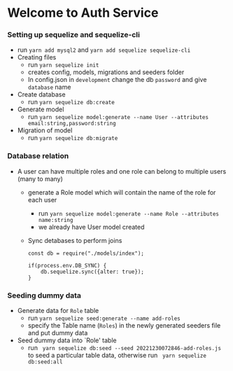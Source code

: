 # Welcome to Auth Service

### Setting up sequelize and sequelize-cli

- run `yarn add mysql2` and `yarn add sequelize sequelize-cli`
- Creating files
  - run `yarn sequelize init`
  - creates config, models, migrations and seeders folder
  - In config.json in `development` change the db `password` and give `database` name
- Create database
  - run `yarn sequelize db:create`
- Generate model
  - run `yarn sequelize model:generate --name User --attributes email:string,password:string`
- Migration of model
  - run `yarn sequelize db:migrate`

### Database relation

- A user can have multiple roles and one role can belong to multiple users (many to many)

  - generate a Role model which will contain the name of the role for each user
    - run `yarn sequelize model:generate --name Role --attributes name:string`
    - we already have User model created
  - Sync detabases to perform joins

    ```
    const db = require("./models/index");

    if(process.env.DB_SYNC) {
        db.sequelize.sync({alter: true});
    }
    ```

### Seeding dummy data

- Generate data for `Role` table
  - run `yarn sequelize seed:generate --name add-roles`
  - specify the Table name (`Roles`) in the newly generated seeders file and put dummy data
- Seed dummy data into `Role' table
  - run ` yarn sequelize db:seed --seed 20221230072846-add-roles.js` to seed a particular table data, otherwise run ` yarn sequelize db:seed:all`
